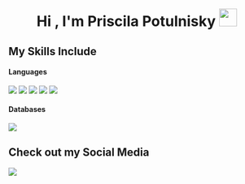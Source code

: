 <h1 align="center">Hi , I'm Priscila Potulnisky <img src="https://media.giphy.com/media/hvRJCLFzcasrR4ia7z/giphy.gif" width="35"></h1>


## My Skills Include

<h4> Languages </h4>
<span> 
  <img src="https://img.shields.io/badge/HTML5-E34F26?style=for-the-badge&logo=html5&logoColor=white">
  <img src="https://img.shields.io/badge/CSS3-1572B6?style=for-the-badge&logo=css3&logoColor=white">
  <img src="https://img.shields.io/badge/JavaScript-F7DF1E?style=for-the-badge&logo=javascript&logoColor=black">
  <img src="https://img.shields.io/badge/c%23-%23239120.svg?style=for-the-badge&logo=csharp&logoColor=white">
  <img src="https://img.shields.io/badge/java-%23ED8B00.svg?style=for-the-badge&logo=openjdk&logoColor=white">


</span>


<h4> Databases </h4>
<span>
  <img src="https://img.shields.io/badge/MySQL-00000F?style=for-the-badge&logo=mysql&logoColor=white">
</span>

## Check out my Social Media
<a href="https://www.instagram.com/pri_potulnisky/">
  <img src="https://img.shields.io/badge/Instagram-%23E4405F.svg?style=for-the-badge&logo=Instagram&logoColor=white">
</a>


<!--**priscilapotulnisky/priscilapotulnisky** is a ✨ _special_ ✨ repository because its `README.md` (this file) appears on your GitHub profile.
## <h1 align="center"> Facultad </h1>
<h2 align="center"> Primer año </h2>
<a href="https://github.com/priscilapotulnisky/CADP"> </a>

Here are some ideas to get you started:

- 🔭 I’m currently working on ...
- 🌱 I’m currently learning ...
- 👯 I’m looking to collaborate on ...
- 🤔 I’m looking for help with ...
- 💬 Ask me about ...
- 📫 How to reach me: ...
- 😄 Pronouns: ...
- ⚡ Fun fact: ...
-->
